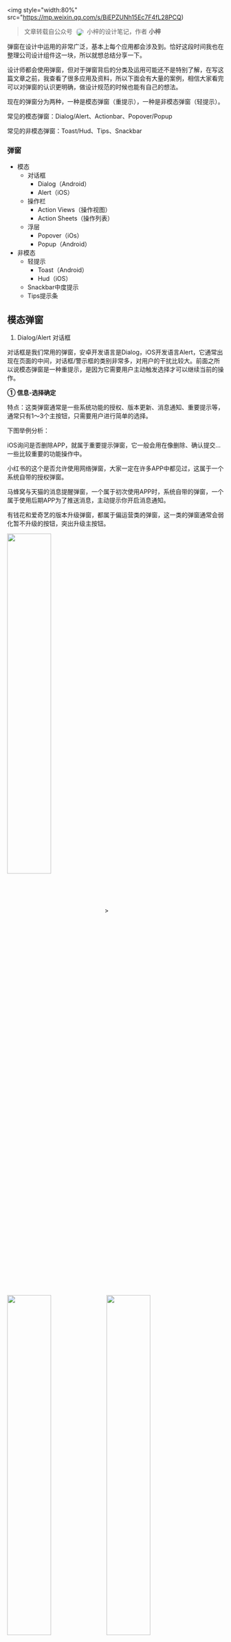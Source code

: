 <img style="width:80%" src="https://mp.weixin.qq.com/s/BiEPZUNh15Ec7F4fL28PCQ)

> 文章转载自公众号&nbsp;&nbsp;<img style="width:18px;height:18px;border-radius:50%" src="http://wx.qlogo.cn/mmhead/Q3auHgzwzM4LSR7Zt3Lcdrk9aia3q8t0QjWYI96UODTy7sXZP10FNRQ/0"  alt="梓" align=center />&nbsp;&nbsp;小梓的设计笔记，作者 **小梓**


弹窗在设计中运用的非常广泛，基本上每个应用都会涉及到。恰好这段时间我也在整理公司设计组件这一块，所以就想总结分享一下。

设计师都会使用弹窗，但对于弹窗背后的分类及运用可能还不是特别了解，在写这篇文章之前，我查看了很多应用及资料，所以下面会有大量的案例，相信大家看完可以对弹窗的认识更明确，做设计规范的时候也能有自己的想法。

现在的弹窗分为两种，一种是模态弹窗（重提示），一种是非模态弹窗（轻提示）。

常见的模态弹窗：Dialog/Alert、Actionbar、Popover/Popup

常见的非模态弹窗：Toast/Hud、Tips、Snackbar

### 弹窗
- 模态
  - 对话框
    - Dialog（Android）
    - Alert（iOS）
  - 操作栏
    - Action Views（操作视图）
    - Action Sheets（操作列表）
  - 浮层
    - Popover（iOs）
    - Popup（Android）
- 非模态
  - 轻提示
    - Toast（Android）
    - Hud（iOS）
  - Snackbar中度提示
  - Tips提示条


## 模态弹窗

1. Dialog/Alert  对话框

对话框是我们常用的弹窗，安卓开发语言是Dialog，iOS开发语言Alert，它通常出现在页面的中间，对话框/警示框的类别非常多，对用户的干扰比较大。前面之所以说模态弹窗是一种重提示，是因为它需要用户主动触发选择才可以继续当前的操作。

**① 信息-选择确定**

特点：这类弹窗通常是一些系统功能的授权、版本更新、消息通知、重要提示等，通常只有1～3个主按钮，只需要用户进行简单的选择。

下图举例分析：

iOS询问是否删除APP，就属于重要提示弹窗，它一般会用在像删除、确认提交…一些比较重要的功能操作中。

小红书的这个是否允许使用网络弹窗，大家一定在许多APP中都见过，这属于一个系统自带的授权弹窗。

马蜂窝与天猫的消息提醒弹窗，一个属于初次使用APP时，系统自带的弹窗，一个属于使用后期APP为了推送消息，主动提示你开启消息通知。

有钱花和爱奇艺的版本升级弹窗，都属于偏运营类的弹窗，这一类的弹窗通常会弱化暂不升级的按钮，突出升级主按钮。

<img style="width:45%;margin:0 auto;" src="https://mmbiz.qpic.cn/mmbiz_jpg/EW38SrMibZ3IDkiaBSS83Yh975FTS2hzoyFgOm52r6ADE2gEfzG43cBibwS7f6yGSOdxzgqOXYhlicuqvXtMR1AKwA/640?wx_fmt=jpeg&tp=webp&wxfrom=5&wx_lazy=1&wx_co=1" align="center"/>>

<img style="width:45%;margin:0 auto;" src="https://mmbiz.qpic.cn/mmbiz_jpg/EW38SrMibZ3IDkiaBSS83Yh975FTS2hzoyhnxrjhtZMz4tlNaJa0WbcgTB7CibYMpE3xm9IPXza6K9PGO8ssBCHnw/640?wx_fmt=jpeg&tp=webp&wxfrom=5&wx_lazy=1&wx_co=1" align="center"/>

<img style="width:45%;margin:0 auto;" src="https://mmbiz.qpic.cn/mmbiz_jpg/EW38SrMibZ3IDkiaBSS83Yh975FTS2hzoyuEYd9m3UMib7fP7OiafPFkwj6gHIDM8fhT7LZ7yVZ2yayG3gTc7rJ4gg/640?wx_fmt=jpeg&tp=webp&wxfrom=5&wx_lazy=1&wx_co=1" align="center"/>

**② 信息-输入勾选**

特点：这类弹窗通常是输入一些比较少的信息或者勾选信息，常用于备注输入、规格选择、分组选择等，通常只有确定和取消两个按钮。

下图举例分析：

微博对于已关注人的分组及备注，都属于信息输入及勾选类弹窗，操作通常都比较简单。

<img style="width:45%;margin:0 auto;" src="https://mmbiz.qpic.cn/mmbiz_jpg/EW38SrMibZ3IDkiaBSS83Yh975FTS2hzoyYUhOp10uryZUDq6ic7c5fQSXmOQSaIRriavFfia20FJUbql6W4pnhJAUA/640?wx_fmt=jpeg&tp=webp&wxfrom=5&wx_lazy=1&wx_co=1" align="center"/>

**③ 信息-传达展示**

特点：这类弹窗通常是一些广告、红包优惠、节日活动等一些运营类弹窗，主要是吸引用户点击及参加活动，这类运营弹窗通常会设计的比较吸引人，造型各异，会突出领取、查看等大按钮，弱化关闭按钮。

下图举例分析：

拼多多和饿了么这类的红包优惠弹窗，就不多说了，大家都懂，它们最主要的目的就是吸引用户点击，提升购买率。

美团的变黄送好礼弹窗，属于一次比较大的品牌升级，它主要目的是让用户更好的了解并接受品牌色升级。整体的元素及动效设计都非常清晰，视觉感很强。

支付宝的这个猜世界杯赢蚂蚁积分的弹窗，属于活动弹窗，它的整体设计非常贴合主题。

<img style="width:45%;margin:0 auto;" src="https://mmbiz.qpic.cn/mmbiz_jpg/EW38SrMibZ3IDkiaBSS83Yh975FTS2hzoyYuTouuJJHcRddXWguxbYVA6K26eSm5mUNm0TVR8ibdCUOyuIahQcG4w/640?wx_fmt=jpeg&tp=webp&wxfrom=5&wx_lazy=1&wx_co=1" align="center"/>

<img style="width:45%;margin:0 auto;" src="https://mmbiz.qpic.cn/mmbiz_jpg/EW38SrMibZ3IDkiaBSS83Yh975FTS2hzoyJMO1dyibZhx0T4dgk8HShnkPQmj8SN2gPRjMzmV93h119iav0TzoCAyA/640?wx_fmt=jpeg&tp=webp&wxfrom=5&wx_lazy=1&wx_co=1" align="center"/>

1. Actionbar操作栏

Actionbar主要分为Action Views和Action Sheets。它们通常是由底部弹出，它的操作及信息会比对话框类型的弹窗更多更复杂。这种当前页面的下拉弹窗好处就是，可以让用户清楚的感知当前的操作，比跳转到新页面更加有安全感。还有一个特殊的抽屉式弹窗也顺便说一下。

**① Action Views操作视图**

特点：这类视图弹窗通常占屏比较多，以文字、图标等形式展示各种功能，也可以说这类的弹窗是一个小型的页面。它一般从底部弹出，不太强调归属，大多出现在购买、支付、分享等场景。

下图举例分析：

百度云盘的这个 号扩展弹窗比较特殊，它也可以说是浮层，占满整个屏幕，它最吸引人的还是它的小动效。

京东购买时的弹窗和支付宝付款时的弹窗，都是比较典型的，在各种电商产品及付款页面用的非常多。

转转这个的键盘与输入为一体的弹窗，设计的非常人性化，让用户一次就可以输入多个价格。大大提高了用户的操作效率。

网易云音乐的分享弹窗就是典型的以文字与图标来展示功能的。

微信读书的底部阅读设置弹窗，比较特殊，为了使用户沉浸阅读，它是比较隐藏的，而且非常轻量化。

<img style="width:45%;margin:0 auto;" src="https://mmbiz.qpic.cn/mmbiz_jpg/EW38SrMibZ3IDkiaBSS83Yh975FTS2hzoy5j85zg08oK9wpZlksvAPMHGNFmiaF6QOm6piaaX3wt4XbeWiaIia22BkFA/640?wx_fmt=jpeg&tp=webp&wxfrom=5&wx_lazy=1&wx_co=1" align="center"/>

<img style="width:45%;margin:0 auto;" src="https://mmbiz.qpic.cn/mmbiz_jpg/EW38SrMibZ3IDkiaBSS83Yh975FTS2hzoyo2iavq0DjB82wgo2H3aZ8icZp1cYru6pCa9WOe9icDic5BTKbOEnKaUlhA/640?wx_fmt=jpeg&tp=webp&wxfrom=5&wx_lazy=1&wx_co=1" align="center"/>

<img style="width:45%;margin:0 auto;" src="https://mmbiz.qpic.cn/mmbiz_jpg/EW38SrMibZ3IDkiaBSS83Yh975FTS2hzoyjxlyQDjhHpReBUCCImLZVnlwhAaBxL4Sia6KSVHbYbeiafsX2m60x1VQ/640?wx_fmt=jpeg&tp=webp&wxfrom=5&wx_lazy=1&wx_co=1" align="center"/>

**② Action Sheets 操作列表**

特点：操作列表相对于操作视图，它更单一。主要是以文字展示功能按钮，重要敏感的功能操作一般会用主题颜色或红色显示，主要运用在一些日常控件、功能选择、删除、保存等场景。

下图举例分析：

Keep的选择日期，属于iOS原生控件，非常常见。

淘宝的选择地址弹窗，整个展示的非常清晰全面，而且用户每选择一项，就会有相应的显示。

支付宝和天猫超市的两种列表弹窗，就不多说了，简单的功能选择都会采用这种。

<img style="width:45%;margin:0 auto;" src="https://mmbiz.qpic.cn/mmbiz_jpg/EW38SrMibZ3IDkiaBSS83Yh975FTS2hzoyQ6vxaM0iag4dqanKzribky63SBMZdKT2YkPwREZCQqAFh0qrsfFJBVHA/640?wx_fmt=jpeg&tp=webp&wxfrom=5&wx_lazy=1&wx_co=1" align="center"/>

<img style="width:45%;margin:0 auto;" src="https://mmbiz.qpic.cn/mmbiz_jpg/EW38SrMibZ3IDkiaBSS83Yh975FTS2hzoyFYmCT2JKicTOsFnMsiaLHAnpnBC52obasSo5mC1DoUeiaZSleWjUiaAjBQ/640?wx_fmt=jpeg&tp=webp&wxfrom=5&wx_lazy=1&wx_co=1" align="center"/>

**③ 抽屉式弹窗**

特点：这种抽屉式弹窗一般从左右两边弹出，经常运用在一些导航扩展和目录展示中，它能承载比较多的信息，基本上都是用来放一些不太常用的功能。

下图举例分析：

微信读书及一些其他阅读类产品，由于目录很长，而且一般是从上到下浏览的，所以基本都采用了这种抽屉式弹窗。

小红书的这个抽屉式弹窗，以图标和文字的形式展示了一些不是很常用的功能，为我的页面节约了不少空间。

<img style="width:45%;margin:0 auto;" src="https://mmbiz.qpic.cn/mmbiz_jpg/EW38SrMibZ3IDkiaBSS83Yh975FTS2hzoyFamNn9wtqt0e0jcyTwaiaLiaH13byNbZ5GsJaKPhgrQj3KOhiaPunYAMg/640?wx_fmt=jpeg&tp=webp&wxfrom=5&wx_lazy=1&wx_co=1" align="center"/>

3. Popover/Popup 浮层

Popover是ios的开发语言，popup是安卓的开发语言，浮层是指，用户点击某个功能后浮出一个临时气泡对其作出补充，它通常会伴随着半透明的遮罩或者投影衬底，用户需要点击功能区域操作，或者点击空白处取消，才能进入下一步操作。它与上面操作栏的最大区别就在于，它更强调归属，可以出现在页面的任何地方，而操作栏一般只出现在底部，不强调归属。

**① 指向浮层**

特点：这类的浮层一般伴随有小三角指向，强调归属。气泡里面的功能通常以单一的文字或文字与图标结合的形式来展示，主要运用在顶部加号补充、复制、分享转发等场景。

下图举例分析：

支付宝和美团的顶部加号补充浮层，展示形式是差不多的，只是UI样式不一样，一个是白色气泡黑色半透明遮罩，一个是深灰色气泡。

微信读书和微信的选择文字气泡，在文字复制中很常见，通常会与其他转发收藏小功能一起出现。

<img style="width:45%;margin:0 auto;" src="https://mmbiz.qpic.cn/mmbiz_jpg/EW38SrMibZ3IDkiaBSS83Yh975FTS2hzoyyIswJMZfull9LmN69YGwwzmyCySxf79Q3VuR36ibGDia07OnxwJeYBNQ/640?wx_fmt=jpeg&tp=webp&wxfrom=5&wx_lazy=1&wx_co=1" align="center"/>

<img style="width:45%;margin:0 auto;" src="https://mmbiz.qpic.cn/mmbiz_jpg/EW38SrMibZ3IDkiaBSS83Yh975FTS2hzoyNSwbBawV16ENias2Xm3B27aribY1K58ZeBEuO94zaHMGnyHsIQ3uCVYQ/640?wx_fmt=jpeg&tp=webp&wxfrom=5&wx_lazy=1&wx_co=1" align="center"/>

**② 导航筛选浮层**

特点：所谓导航筛选，自然是与导航分不开的，再加上浮层是比较强调归属的，所以它通常会与导航连在一起，一般出现在顶部。

下图举例分析：

美团的导航筛选，因为选项及开关很多，所以它的底部会有两个主按钮，一个完成，一个重置。

饿了么的这个只有一个功能选项，所以它一般是直接选择就收起浮层了。

<img style="width:45%;margin:0 auto;" src="https://mmbiz.qpic.cn/mmbiz_jpg/EW38SrMibZ3IDkiaBSS83Yh975FTS2hzoyJpsCsL2171XF8D9ISBVrPKCGeBWbPO2yia0PiculwakIaq4Mql6ppo0g/640?wx_fmt=jpeg&tp=webp&wxfrom=5&wx_lazy=1&wx_co=1" align="center"/>

**③ 引导浮层**

特点：引导浮层的作用就是引导用户更好的使用产品及交互，降低用户的学习成本。它通常会出现在用户首次进入APP的时候，一般只会出现一次，点击空白位置或我知道了浮层就会消失。

下图举例分析：

iQQ音乐与微医的引导浮层都是用户首次进入应用时，给出的功能搬家提醒浮层。

<img style="width:45%;margin:0 auto;" src="https://mmbiz.qpic.cn/mmbiz_jpg/EW38SrMibZ3IDkiaBSS83Yh975FTS2hzoyD5AUW629EqSSkEibKG46BSRk1Iaw7hV4gR97rUDXtwiabd4q4VxXzbIQ/640?wx_fmt=jpeg&tp=webp&wxfrom=5&wx_lazy=1&wx_co=1" align="center"/>

# 非模态弹窗

1. Toast/Hud 提示框

Hud是ios的控件名词，Toast是安卓的控件名词，它们都属于一种轻提示，给予用户及时反馈，让用户知道自己当前所处的状态。

Hud一般只出现在屏幕的中央，以毛玻璃的样式表现，内容展示比较富丰富。

Toast可以出现在屏幕任意位置，通常以黑色半透明的小框来表现，内容一般是纯文字提示或者文字与图标结合提示。

**① 状态提示**

特点：状态提示的Toast，它们一般都是反馈用户当前操作的状态，只出现1到2秒就会自动消失，场景一般是关注成功、密码错误、音量提示、静音、清除缓存等。

下图举例分析：

移动的属于操作遇阻提示。

京东的属于操作成功反馈。

iOS的音量控制属于毛玻璃Hud。

微信的清除缓存属于正在操作状态。

<img style="width:45%;margin:0 auto;" src="https://mmbiz.qpic.cn/mmbiz_jpg/EW38SrMibZ3IDkiaBSS83Yh975FTS2hzoyWfibZ5CwheaMmXFocqDN3G1hz0VpPAh2Rl4e6jTM8f3topINvNY3REg/640?wx_fmt=jpeg&tp=webp&wxfrom=5&wx_lazy=1&wx_co=1" align="center"/>

<img style="width:45%;margin:0 auto;" src="https://mmbiz.qpic.cn/mmbiz_jpg/EW38SrMibZ3IDkiaBSS83Yh975FTS2hzoyMtz4ch9OWn5THia5ptP5alNjr4Lb028023zL1flZiaT5m8RjialoMlicgg/640?wx_fmt=jpeg&tp=webp&wxfrom=5&wx_lazy=1&wx_co=1" align="center"/>

**② 按键提示**

特点：按键Toast提示与状态提示不同，它们一般自动出现或者点击触发才会出现，用于对功能点的补充说明，让用户对功能有更深的了解。

下图举例分析：

蚂蚁森林里点击树木就会出现相关信息，当然它也会自动出现，点击其他区域也会自动消失。

知乎的消息标签不仅有小红点提示，还会在上方自动出现数字提示。

<img style="width:45%;margin:0 auto;" src="https://mmbiz.qpic.cn/mmbiz_jpg/EW38SrMibZ3IDkiaBSS83Yh975FTS2hzoy6wVVpUGLCSeoKWdrDhea7tbQILIvaROS3JYpsibZpswcJicxZOFdRqHQ/640?wx_fmt=jpeg&tp=webp&wxfrom=5&wx_lazy=1&wx_co=1" align="center"/>

2. Snackbar

Snackbar是Android中的一个控件。它一般会在超时自动关闭或者在屏幕上滑动关闭，它没有Toast那么轻量，设置出现的时间会比Toast长，而且可以点击按钮进行交互。

下图举例分析：

UC浏览器的Snackbar，是在提示用户上滑，来查看更多内容，它需要滑动或者超时才能关闭。

京东的Snackbar，是在为用户推荐商品，提示用户点击箭头来查看喜欢的商品，它比UC浏览器多了一个关闭的按钮。

<img style="width:45%;margin:0 auto;" src="https://mmbiz.qpic.cn/mmbiz_jpg/EW38SrMibZ3IDkiaBSS83Yh975FTS2hzoyaiauFxORh0dibkDRiaFmiarI1sSl5L6ic6RD5PKibpj2b7wwmy4HKMgTeaww/640?wx_fmt=jpeg&tp=webp&wxfrom=5&wx_lazy=1&wx_co=1" align="center"/>

3. Tips提示

Tips与Snackbar最主要的区别就是：Tips它是内嵌在页面上的，而Snackbar则是浮在页面上的。Tips一般要让用户主动触发关闭按钮或点击进入下级页面才会消失，一般用于需要用户感知到的通知信息，或者植入广告。

下图举例分析：

百度云盘在下载视频时，就会出现一个Tips的提示，让用户观看广告来得到加速下载。这种提示虽说是广告，但它抓住了用户的场景及心理，观看广告的几率大大提升。

爱奇艺的Tips提示就属于重要通知提示了，提示用户VIP即将到期，续费可优惠，它们都有一个主按钮及关闭按钮，需要用户主动触发提示才会消失。

<img style="width:45%;margin:0 auto;" src="https://mmbiz.qpic.cn/mmbiz_jpg/EW38SrMibZ3IDkiaBSS83Yh975FTS2hzoyoHxasaapOgHIibibkVYWuqibDmMclibvOs6VjUth2SQ2JXF9KDKZj7icw9w/640?wx_fmt=jpeg&tp=webp&wxfrom=5&wx_lazy=1&wx_co=1" align="center"/>

## 规范总结

目前的弹窗样式非常多，你能想到的，你想不到的基本都可以技术实现。但这同时也带来一个问题，那就是“不规范”。以上提到的弹窗种类，你只需要选择符合你产品要求的几个类型，最好不要在一个产品中运用多个同种类型的弹窗，否则后期会很难规范及组件化，当然运营广告类弹窗可以另当别论。

差不多就写完了…大家觉得有帮助的话，记得点在看和转发～
